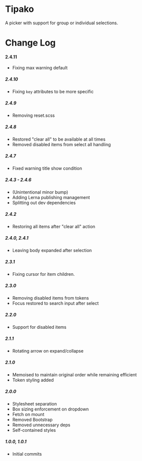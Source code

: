 # Tipako

A picker with support for group or individual selections.

# Change Log

#### 2.4.11
- Fixing max warning default

##### 2.4.10
- Fixing `key` attributes to be more specific

##### 2.4.9
- Removing reset.scss

##### 2.4.8
- Restored "clear all" to be available at all times
- Removed disabled items from select all handling

##### 2.4.7
- Fixed warning title show condition

##### 2.4.3 - 2.4.6
- (Unintentional minor bump)
- Adding Lerna publishing management
- Splitting out dev dependencies

##### 2.4.2
- Restoring all items after "clear all" action

##### 2.4.0, 2.4.1
- Leaving body expanded after selection

##### 2.3.1
- Fixing cursor for item children.

##### 2.3.0
- Removing disabled items from tokens
- Focus restored to search input after select

##### 2.2.0
- Support for disabled items

##### 2.1.1
- Rotating arrow on expand/collapse

##### 2.1.0
- Memoised to maintain original order while remaining efficient
- Token styling added

##### 2.0.0
- Stylesheet separation
- Box sizing enforcement on dropdown
- Fetch on mount
- Removed Bootstrap
- Removed unnecessary deps
- Self-contained styles

##### 1.0.0, 1.0.1
- Initial commits
